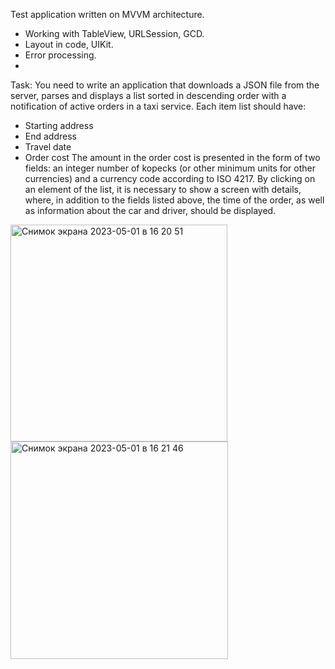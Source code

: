 Test application written on MVVM architecture.

- Working with TableView, URLSession, GCD.
- Layout in code, UIKit.
- Error processing.
- 
Task: You need to write an application that downloads a JSON file from the server, parses and displays a list sorted in descending order with a notification of active orders in a taxi service. Each item list should have:
- Starting address
- End address
- Travel date
- Order cost
The amount in the order cost is presented in the form of two fields: an integer number of kopecks (or other minimum units for other currencies) and a currency code according to ISO 4217.
By clicking on an element of the list, it is necessary to show a screen with details, where, in addition to the fields listed above, the time of the order, as well as information about the car and driver, should be displayed.

<img width="347" alt="Снимок экрана 2023-05-01 в 16 20 51" src="https://user-images.githubusercontent.com/88377157/235434410-1c2ca042-bb4a-42a3-b73e-107fd163d509.png">
<img width="348" alt="Снимок экрана 2023-05-01 в 16 21 46" src="https://user-images.githubusercontent.com/88377157/235434423-07dd5406-c3e7-4f8c-9f4b-5c6924a130a3.png">


